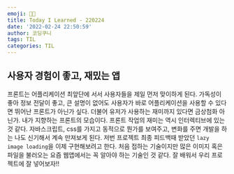 ```yaml
---
emoji: 💁🏻
title: Today I Learned - 220224
date: '2022-02-24 22:50:59'
author: 코딩쿠니
tags: TIL 
categories: TIL 
---
```


## 사용자 경험이 좋고, 재밌는 앱
프론트는 어플리케이션 최앞단에 서서 사용자들을 제일 먼저 맞이하게 된다. 가독성이 좋아 정보 전달이 좋고, 큰 설명이 없어도 사용자가 바로 어플리케이션을 사용할 수 있다면 뛰어난 프론트가 아닌가 싶다. 더불어 유저가 사용하는 재미까지 있다면 금상첨화 아닌가. 내가 지향하는 프론트의 모습이다. 프론트 작업의 재미는 역시 인터렉티브에 있는 것 같다. 자바스크립트, css를 가지고 동적으로 뭔가를 보여주고, 변화를 주면 개발을 하는 나도 신기해서 계속 만져보게 된다. 저번 프로젝트 최종 피드백때 받았던 `lazy image loading`을 이제 구현해보려고 한다. 처음 접하는 기술이지만 많은 이미지 혹은 파일을 불러오는 요즘 웹앱에서는 꼭 알아야 하는 기술인 것 같다. 잘 배워서 우리 프로젝트에 잘 넣어보자!!

```toc
```
